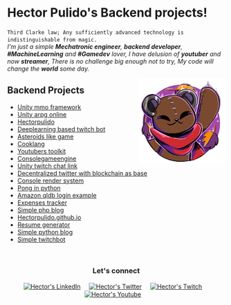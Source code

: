 # Hector Pulido's Backend projects! 


`Third Clarke law; Any sufficiently advanced technology is indistinguishable from magic.`<br><em> I'm just a simple **Mechatronic engineer**, **backend developer**, **#MachineLearning** and **#Gamedev** lover, I have delusion of **youtuber** and now **streamer**, There is no challenge big enough not to try, My code will change the **world** some day.</em>


<p align="center">
<a href="https://github.com/HectorPulido/HectorPulido/blob/master/ai.md"></a>
<a href="https://github.com/HectorPulido/HectorPulido/blob/master/gamedev.md"></a>
<a href="https://github.com/HectorPulido/HectorPulido/blob/master/blockchain.md"></a>
<a href="https://github.com/HectorPulido/HectorPulido/blob/master/backend.md"></a>
</p>


<a href="https://twitter.com/Hector_Pulido_">
<img align="right" height="auto" width="200" src="https://github.com/HectorPulido/HectorPulido/raw/master/img/pequesoft.png"/>
</a>


## Backend Projects 
- [Unity mmo framework   ](https://github.com/HectorPulido/Unity-MMO-Framework) 
- [Unity arpg online  ](https://github.com/HectorPulido/Unity-Arpg-Online) 
- [Hectorpulido   ](https://github.com/HectorPulido/HectorPulido) 
- [Deeplearning based twitch bot   ](https://github.com/HectorPulido/Deeplearning-based-Twitch-bot) 
- [Asteroids like game    ](https://github.com/HectorPulido/Asteroids-like-game) 
- [Cooklang  ](https://github.com/HectorPulido/Cooklang) 
- [Youtubers toolkit  ](https://github.com/HectorPulido/Youtubers-toolkit) 
- [Consolegameengine   ](https://github.com/HectorPulido/ConsoleGameEngine) 
- [Unity twitch chat link   ](https://github.com/HectorPulido/Unity-twitch-chat-link) 
- [Decentralized twitter with blockchain as base   ](https://github.com/HectorPulido/Decentralized-Twitter-with-blockchain-as-base) 
- [Console render system   ](https://github.com/HectorPulido/console-render-system) 
- [Pong in python   ](https://github.com/HectorPulido/pong-in-python) 
- [Amazon qldb login example   ](https://github.com/HectorPulido/Amazon-QLDB-Login-Example) 
- [Expenses tracker  ](https://github.com/HectorPulido/Expenses-tracker) 
- [Simple php blog  ](https://github.com/HectorPulido/Simple-php-blog) 
- [Hectorpulido.github.io  ](https://github.com/HectorPulido/hectorpulido.github.io) 
- [Resume generator  ](https://github.com/HectorPulido/Resume-generator) 
- [Simple python blog  ](https://github.com/HectorPulido/Simple-python-blog) 
- [Simple twitchbot  ](https://github.com/HectorPulido/Simple-TwitchBot) 



<br>

<div align="center">
<h3 align="center">Let's connect </h3>
</div>
<p align="center">
<a href="https://www.linkedin.com/in/hector-pulido-17547369/" target="blank">
<img align="center" width="30px" alt="Hector's LinkedIn" src="https://www.vectorlogo.zone/logos/linkedin/linkedin-icon.svg"/></a> &nbsp; &nbsp;
<a href="https://twitter.com/Hector_Pulido_" target="blank">
<img align="center" width="30px" alt="Hector's Twitter" src="https://www.vectorlogo.zone/logos/twitter/twitter-official.svg"/></a> &nbsp; &nbsp;
<a href="https://www.twitch.tv/hector_pulido_" target="blank">
<img align="center" width="30px" alt="Hector's Twitch" src="https://www.vectorlogo.zone/logos/twitch/twitch-icon.svg"/></a> &nbsp; &nbsp;
<a href="https://www.youtube.com/channel/UCS_iMeH0P0nsIDPvBaJckOw" target="blank">
<img align="center" width="30px" alt="Hector's Youtube" src="https://www.vectorlogo.zone/logos/youtube/youtube-icon.svg"/></a> &nbsp; &nbsp;

</p>


